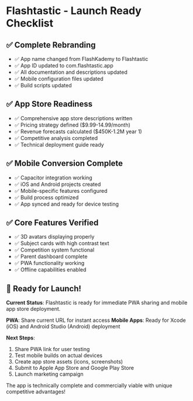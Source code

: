 # Flashtastic - Launch Ready Checklist

## ✅ Complete Rebranding
- ✅ App name changed from FlashKademy to Flashtastic
- ✅ App ID updated to com.flashtastic.app
- ✅ All documentation and descriptions updated
- ✅ Mobile configuration files updated
- ✅ Build scripts updated

## ✅ App Store Readiness
- ✅ Comprehensive app store descriptions written
- ✅ Pricing strategy defined ($9.99-14.99/month)
- ✅ Revenue forecasts calculated ($450K-1.2M year 1)
- ✅ Competitive analysis completed
- ✅ Technical deployment guide ready

## ✅ Mobile Conversion Complete
- ✅ Capacitor integration working
- ✅ iOS and Android projects created
- ✅ Mobile-specific features configured
- ✅ Build process optimized
- ✅ App synced and ready for device testing

## ✅ Core Features Verified
- ✅ 3D avatars displaying properly
- ✅ Subject cards with high contrast text
- ✅ Competition system functional
- ✅ Parent dashboard complete
- ✅ PWA functionality working
- ✅ Offline capabilities enabled

## 🚀 Ready for Launch!

**Current Status**: Flashtastic is ready for immediate PWA sharing and mobile app store deployment.

**PWA**: Share current URL for instant access
**Mobile Apps**: Ready for Xcode (iOS) and Android Studio (Android) deployment

**Next Steps**:
1. Share PWA link for user testing
2. Test mobile builds on actual devices
3. Create app store assets (icons, screenshots)
4. Submit to Apple App Store and Google Play Store
5. Launch marketing campaign

The app is technically complete and commercially viable with unique competitive advantages!